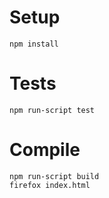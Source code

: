 Setup
=====
```
npm install
```

Tests
=====
```
npm run-script test
```

Compile
=======
```
npm run-script build
firefox index.html
```

